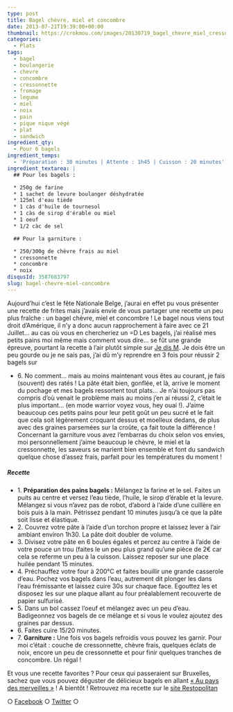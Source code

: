 ```yaml
---
type: post
title: Bagel chèvre, miel et concombre
date: 2013-07-21T19:39:00+00:00
thumbnail: https://crokmou.com/images/20130719_bagel_chevre_miel_cressonnette_noix_0020.jpg
categories:
  - Plats
tags:
  - bagel
  - boulangerie
  - chevre
  - concombre
  - cressonnette
  - fromage
  - legume
  - miel
  - noix
  - pain
  - pique nique végé
  - plat
  - sandwich
ingredient_qty:
  - Pour 6 bagels
ingredient_temps:
  - 'Préparation : 30 minutes | Attente : 1h45 | Cuisson : 20 minutes'
ingredient_textarea: |
  ## Pour les bagels :

  * 250g de farine
  * 1 sachet de levure boulanger déshydratée
  * 125ml d'eau tiède
  * 1 càs d'huile de tournesol
  * 1 càs de sirop d'érable ou miel
  * 1 oeuf
  * 1/2 càc de sel

  ## Pour la garniture :

  * 250/300g de chèvre frais au miel
  * cressonnette
  * concombre
  * noix
disqusId: 3587683797
slug: bagel-chevre-miel-concombre
---
```


Aujourd’hui c’est le fête Nationale Belge, j’aurai en effet pu vous présenter une recette de frites mais j’avais envie de vous partager une recette un peu plus fraîche : un bagel chèvre, miel et concombre ! Le bagel nous viens tout droit d’Amérique, il n’y a donc aucun rapprochement à faire avec ce 21 Juillet… au cas où vous en chercheriez un =D Les bagels, j’ai réalisé mes petits pains moi même mais comment vous dire… se fût une grande épreuve, pourtant la recette à l’air plutôt simple sur [Je dis M](http://www.jedism.fr/2013/03/bagels-maison-facon-cbo.html). Je dois être un peu gourde ou je ne sais pas, j’ai dû m’y reprendre en 3 fois pour réussir 2 bagels sur
* 6\. No comment… mais au moins maintenant vous êtes au courant, je fais (souvent) des ratés ! La pâte était bien, gonflée, et là, arrive le moment du pochage et mes bagels ressortent tout plats… Je n’ai toujours pas compris d’où venait le problème mais au moins j’en ai réussi 2, c’était le plus important… (en mode warrior voyez vous, hey ouai !). J’aime beaucoup ces petits pains pour leur petit goût un peu sucré et le fait que cela soit légèrement croquant dessus et moelleux dedans, de plus avec des graines parsemées sur la croûte, ça fait toute la différence ! Concernant la garniture vous avez l’embarras du choix selon vos envies, moi personnellement j’aime beaucoup le chèvre, le miel et la cressonnette, les saveurs se marient bien ensemble et font du sandwich quelque chose d’assez frais, parfait pour les températures du moment !

##### Recette

* 1\. **Préparation des pains bagels :** Mélangez la farine et le sel. Faites un puits au centre et versez l’eau tiède, l’huile, le sirop d’érable et la levure. Mélangez si vous n’avez pas de robot, d’abord à l’aide d’une cuillère en bois puis à la main. Pétrissez pendant 10 minutes jusqu’à ce que la pâte soit lisse et élastique.
* 2\. Couvrez votre pâte à l’aide d’un torchon propre et laissez lever à l’air ambiant environ 1h30\. La pâte doit doubler de volume.
* 3\. Divisez votre pâte en 6 boules égales et percez au centre à l’aide de votre pouce un trou (faites le un peu plus grand qu’une pièce de 2€ car cela se referme un peu à la cuisson. Laissez reposer sur une place huilée pendant 15 minutes.
* 4\. Préchauffez votre four à 200°C et faites bouillir une grande casserole d’eau. Pochez vos bagels dans l’eau, autrement dit plonger les dans l’eau frémissante et laissez cuire 30s sur chaque face. Egouttez les et disposez les sur une plaque allant au four préalablement recouverte de papier sulfurisé.
* 5\. Dans un bol cassez l’oeuf et mélangez avec un peu d’eau. Badigeonnez vos bagels de ce mélange et si vous le voulez ajoutez des graines par dessus.
* 6\. Faites cuire 15/20 minutes.
* 7\. **Garniture :** Une fois vos bagels refroidis vous pouvez les garnir. Pour moi c’était : couche de cressonnette, chèvre frais, quelques éclats de noix, encore un peu de cressonnette et pour finir quelques tranches de concombre. Un régal !

Et vous une recette favorites ? Pour ceux qui passeraient sur Bruxelles, sachez que vous pouvez déguster de délicieux bagels en allant [« Au pays des merveilles »](http://aupaysdesmerveilles.be/) ! A bientôt ! Retrouvez ma recette sur le [site Restopolitan](http://blog.restopolitan.com/2013/08/01/la-recette-du-blog-crokmou/#more-5677)

○ [Facebook](https://www.facebook.com/crokmou.blog) ○ [Twitter](https://twitter.com/Crokmou) ○